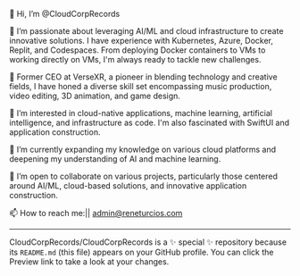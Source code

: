 👋 Hi, I’m @CloudCorpRecords

🚀 I’m passionate about leveraging AI/ML and cloud infrastructure to create innovative solutions. I have experience with Kubernetes, Azure, Docker, Replit, and Codespaces. From deploying Docker containers to VMs to working directly on VMs, I'm always ready to tackle new challenges.

💼 Former CEO at VerseXR, a pioneer in blending technology and creative fields, I have honed a diverse skill set encompassing music production, video editing, 3D animation, and game design. 

🔭 I’m interested in cloud-native applications, machine learning, artificial intelligence, and infrastructure as code. I'm also fascinated with SwiftUI and application construction.

🌱 I’m currently expanding my knowledge on various cloud platforms and deepening my understanding of AI and machine learning. 

💞️ I’m open to collaborate on various projects, particularly those centered around AI/ML, cloud-based solutions, and innovative application construction.

📫 How to reach me:|| admin@reneturcios.com

---

CloudCorpRecords/CloudCorpRecords is a ✨ special ✨ repository because its `README.md` (this file) appears on your GitHub profile. You can click the Preview link to take a look at your changes.

